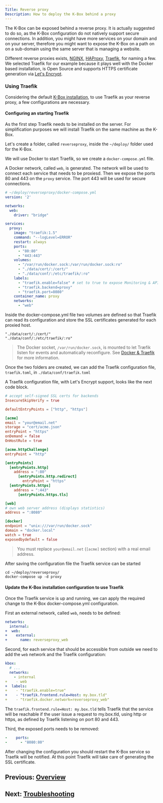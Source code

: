 ```yaml
---
Title: Reverse proxy
Description: How to deploy the K-Box behind a proxy
---
```


The K-Box can be exposed behind a reverse proxy. It is actually suggested to do so, as the K-Box configuration do not natively support secure connections. 
In addition, you might have more services on your domain and on your server, therefore you might want to expose the K-Box on a path on on a sub-domain using the same server that is managing a website.

Different reverse proxies exists, [NGINX](https://www.nginx.com/), [HAProxy](www.haproxy.org/), [Traefik](https://traefik.io/), for naming a few. 
We selected Traefik for our example because it plays well with the Docker based installation, is Open Source and supports HTTPS certificate generation via [Let's Encrypt](https://letsencrypt.org/).

### Using Traefik

Considering the default [K-Box installation](./installation.md), to use Traefik as your reverse proxy, a few configurations are necessary.

#### Configuring an starting Traefik

As the first step Traefik needs to be installed on the server. For simplification purposes we will install Traefik on the same machine as the K-Box.

Let's create a folder, called `reverseproxy`, inside the `~/deploy/` folder used for the K-Box.

We will use Docker to start Traefik, so we create a `docker-compose.yml` file.

A Docker network, called `web`, is generated. The network will be used to connect each service that needs to be proxiesd. Then we expose the ports 80 and 443 on the `proxy` service. The port 443 will be used for secure connections.

```yml
# ~/deploy/reverseproxy/docker-compose.yml
version: '2'

networks:
  web:
    driver: "bridge"

services:
  proxy:
    image: "traefik:1.5"
    command: "--logLevel=ERROR"
    restart: always
    ports:
      - "80:80"
      - "443:443"
    volumes:
      - "/var/run/docker.sock:/var/run/docker.sock:ro"
      - "./data/cert/:/cert/"
      - "./data/conf/:/etc/traefik/:ro"
    labels:
      - "traefik.enable=false" # set to true to expose Monitoring & API
      - "traefik.backend=proxy"
      - "traefik.port=8080"
    container_name: proxy
    networks:
      - "web"
```

Inside the docker-compose.yml file two volumes are defined so that Traefik can read its configuration and store the SSL certificates generated for each proxied host.

```
"./data/cert/:/cert/"
"./data/conf/:/etc/traefik/:ro"
```

> The Docker socket, `/var/run/docker.sock`, is mounted to let Træfik listen for events and automatically reconfigure. See [Docker & Traefik](https://docs.traefik.io/user-guide/docker-and-lets-encrypt/) for more information.

Once the two folders are created, we can add the Traefik configuration file, `traefik.toml`, in `./data/conf/traefik.toml`

A Traefik configuration file, with Let's Encrypt support, looks like the next code block.

```conf
# accept self-signed SSL certs for backends
InsecureSkipVerify = true

defaultEntryPoints = ["http", "https"]

[acme]
email = "your@email.net"
storage = "cert/acme.json"
entryPoint = "https"
onDemand = false
OnHostRule = true

[acme.httpChallenge]
entryPoint = "http"

[entryPoints]
  [entryPoints.http]
    address = ":80"
      [entryPoints.http.redirect]
        entryPoint = "https"
  [entryPoints.https]
    address = ":443"
      [entryPoints.https.tls]

[web]
# own web server address (displays statistics)
address = ":8080"

[docker]
endpoint = "unix:///var/run/docker.sock"
domain = "docker.local"
watch = true
exposedbydefault = false
```

> You must replace `your@email.net` (`[acme]` section) with a real email address.


After saving the configuration file the Traefik service can be started

```
cd ~/deploy/reverseproxy/
docker-compose up -d proxy
```

#### Update the K-Box installation configuration to use Traefik

Once the Traefik service is up and running, we can apply the required change to the K-Box docker-compose.yml configuration.

First an external network, called `web`, needs to be defined:

```yml
networks:
  internal:
+  web:
+    external:
+      name: reverseproxy_web
```

Second, for each service that should be accessible from outside we need to add the `web` network and the Traefik configuration:

```yml
kbox:
  # ...
  networks:
    - internal
+    - web
+  labels:
+    - "traefik.enable=true"
+    - "traefik.frontend.rule=Host: my.box.tld"
+    - "traefik.docker.network=reverseproxy_web"
```

The `traefik.frontend.rule=Host: my.box.tld` tells Traefik that the service will be reachable if the user issue a request to my.box.tld, using http or https, as defined by Traefik listening on port 80 and 443.

Third, the exposed ports needs to be removed:

```yml
-    ports: 
-      - "8080:80"
```

After changing the configuration you should restart the K-Box service so Traefik will be notified. At this point Traefik will take care of generating the SSL certificate.

## Previous: [Overview](../intro-dev.md)
## Next: [Troubleshooting](./maintenance/troubleshooting.md)
